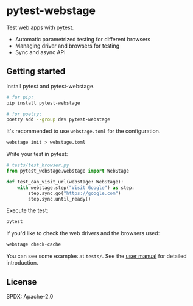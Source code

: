 # pytest-webstage

Test web apps with pytest.

- Automatic parametrized testing for different browsers
- Managing driver and browsers for testing
- Sync and async API

## Getting started

Install pytest and pytest-webstage.

```sh
# for pip:
pip install pytest-webstage

# for poetry:
poetry add --group dev pytest-webstage
```

It's recommended to use `webstage.toml` for the configuration.

```sh
webstage init > webstage.toml
```

Write your test in pytest:

```python
# tests/test_browser.py
from pytest_webstage.webstage import WebStage

def test_can_visit_url(webstage: WebStage):
    with webstage.step("Visit Google") as step:
        step.sync.go("https://google.com")
        step.sync.until_ready()
```

Execute the test:

```sh
pytest
```

If you'd like to check the web drivers and the browsers used:

```sh
webstage check-cache
```

You can see some examples at `tests/`.
See the [user manual](./docs/manual.md) for detailed introduction.

## License

SPDX: Apache-2.0
